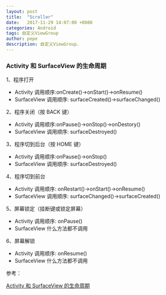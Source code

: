 ```yaml
---
layout: post
title:  "Scroller"
date:   2017-11-29 14:07:00 +0800
categories: Android
tags: 自定义ViewGroup
author: pepe
description: 自定义ViewGroup.
---
```


### Activity 和 SurfaceView 的生命周期

1、程序打开
 * Activity 调用顺序:onCreate()->onStart()->onResume()
 * SurfaceView 调用顺序: surfaceCreated()->surfaceChanged()

2、程序关闭（按 BACK 键）
 * Activity 调用顺序:onPause()->onStop()->onDestory()
 * SurfaceView 调用顺序: surfaceDestroyed()

3、程序切到后台（按 HOME 键）
 * Activity 调用顺序:onPause()->onStop()
 * SurfaceView 调用顺序: surfaceDestroyed()

4、程序切到前台
 * Activity 调用顺序: onRestart()->onStart()->onResume()
 * SurfaceView 调用顺序: surfaceChanged()->surfaceCreated()

5、屏幕锁定（挂断键或锁定屏幕）
 * Activity 调用顺序: onPause()
 * SurfaceView 什么方法都不调用

6、屏幕解锁 
 * Activity 调用顺序: onResume()
 * SurfaceView 什么方法都不调用


参考：


[ Activity 和 SurfaceView 的生命周期](http://www.liuxiao.org/2016/12/android-activity-%E5%92%8C-surfaceview-%E7%9A%84%E7%94%9F%E5%91%BD%E5%91%A8%E6%9C%9F/)